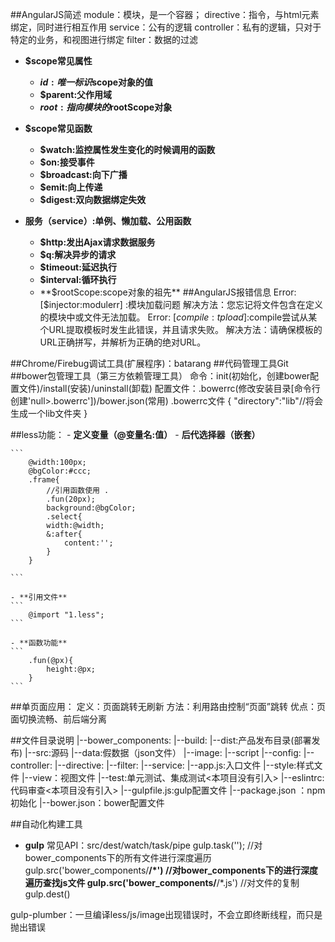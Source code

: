 ##AngularJS简述
module：模块，是一个容器；
directive：指令，与html元素绑定，同时进行相互作用
service：公有的逻辑
controller：私有的逻辑，只对于特定的业务，和视图进行绑定
filter：数据的过滤

- **$scope常见属性**
    - **$id:唯一标识$scope对象的值**
    - **$parent:父作用域**
    - **$root:指向模块的$rootScope对象**
- **$scope常见函数**
    - **$watch:监控属性发生变化的时候调用的函数**
    - **$on:接受事件**
    - **$broadcast:向下广播**
    - **$emit:向上传递**
    - **$digest:双向数据绑定失效**

- **服务（service）:单例、懒加载、公用函数**
    - **$http:发出Ajax请求数据服务**
    - **$q:解决异步的请求**
    - **$timeout:延迟执行**
    - **$interval:循环执行**
    - **$rootScope:scope对象的祖先**
##AngularJS报错信息
Error: [$injector:modulerr] :模块加载问题
解决方法：您忘记将文件包含在定义的模块中或文件无法加载。
Error: [$compile:tpload] :$compile尝试从某个URL提取模板时发生此错误，并且请求失败。
解决方法：请确保模板的URL正确拼写，并解析为正确的绝对URL。

##Chrome/Firebug调试工具(扩展程序)：batarang
##代码管理工具Git
##bower包管理工具（第三方依赖管理工具）
命令：init(初始化，创建bower配置文件)/install(安装)/uninstall(卸载)
配置文件：.bowerrc(修改安装目录[命令行创建'null>.bowerrc'])/bower.json(常用)
.bowerrc文件
{
    "directory":"lib"//将会生成一个lib文件夹
}

##less功能：
    - **定义变量（@变量名:值）**
    - **后代选择器（嵌套）**

    ```
        @width:100px;
        @bgColor:#ccc;
        .frame{
            //引用函数使用 .
            .fun(20px);
            background:@bgColor;
            .select{
            width:@width;
            &:after{
                content:'';
            }
        }

    ```

    - **引用文件**
    ```
        @import "1.less";
    ```

    - **函数功能**
    ```
        .fun(@px){
            height:@px;
        }
    ```

##单页面应用：
定义：页面跳转无刷新
方法：利用路由控制“页面”跳转
优点：页面切换流畅、前后端分离

##文件目录说明
|--bower_components:
|--build:
|--dist:产品发布目录(部署发布)
|--src:源码
    |--data:假数据（json文件）
    |--image:
    |--script
        |--config:
        |--controller:
        |--directive:
        |--filter:
        |--service:
        |--app.js:入口文件
    |--style:样式文件
    |--view：视图文件
|--test:单元测试、集成测试<本项目没有引入>
|--eslintrc:代码审查<本项目没有引入>
|--gulpfile.js:gulp配置文件
|--package.json ：npm初始化
|--bower.json：bower配置文件

##自动化构建工具
- **gulp**
    常见API：src/dest/watch/task/pipe
gulp.task('');
//对bower_components下的所有文件进行深度遍历
gulp.src('bower_components/**/*')
//对bower_components下的进行深度遍历查找js文件
gulp.src('bower_components/**/*.js')
//对文件的复制
gulp.dest()

gulp-plumber：一旦编译less/js/image出现错误时，不会立即终断线程，而只是抛出错误
